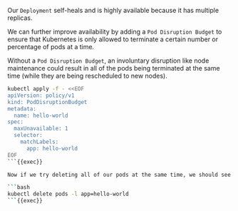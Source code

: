 
Our `Deployment` self-heals and is highly available because it has multiple replicas.

We can further improve availability by adding a `Pod Disruption Budget` to ensure that Kubernetes is only allowed to terminate a certain number or percentage of pods at a time. 

Without a `Pod Disruption Budget`, an involuntary disruption like node maintenance could result in all of the pods being terminated at the same time (while they are being rescheduled to new nodes).

```bash
kubectl apply -f - <<EOF
apiVersion: policy/v1
kind: PodDisruptionBudget
metadata:
  name: hello-world
spec:
  maxUnavailable: 1
  selector:
    matchLabels:
      app: hello-world
EOF
```{{exec}}

Now if we try deleting all of our pods at the same time, we should see that only one will restart at a time.

```bash
kubectl delete pods -l app=hello-world
```{{exec}}